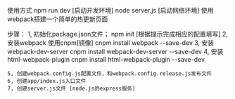 使用方式
	npm run dev   [启动开发环境]
	node server.js [启动网络环境]
使用webpack搭建一个简单的热更新页面

步骤：
	1, 初始化package.json文件；	npm init [根据提示完成相应的配置填写]
	2, 安装webpack   使用cnpm[镜像]  cnpm install webpack --save-dev
	3, 安装webpack-dev-server  cnpm install webpack-dev-server --save-dev
	4, 安装html-webpack-plugin cnpm install html-webpack-plugin --save-dev

	5, 创建webpack.config.js配置文件，和webpack.config.release.js发布文件
	6, 创建app/index.js入口文件
	7, 创建server.js文件 [node.js的express服务]